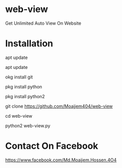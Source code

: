 # web-view
Get Unlimited Auto View On Website
#
# Installation 

apt update

apt update 

okg install git

pkg install python 

pkg install python2

git clone https://github.com/Moajjem404/web-view

cd web-view

python2 web-view.py

#
# Contact On Facebook

https://www.facebook.com/Md.Moajjem.Hossen.4O4
